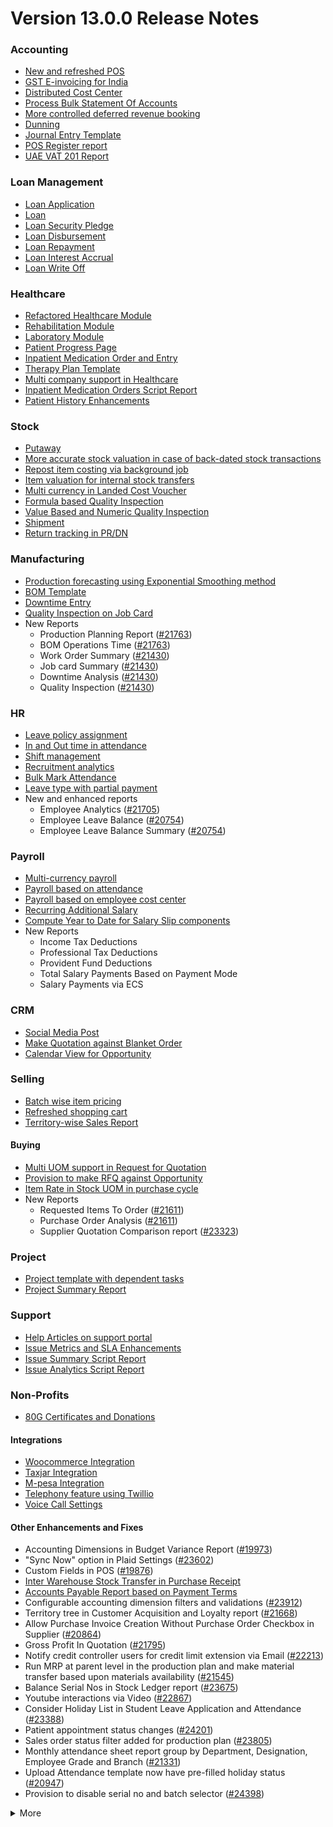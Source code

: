 # Version 13.0.0 Release Notes

### Accounting
- [New and refreshed POS](https://github.com/netmanthan/ShoperPrimeHO/pull/20789)
- [GST E-invoicing for India](https://docs.shopersolutions.com/docs/user/manual/en/regional/india/setup-e-invoicing)
- [Distributed Cost Center](https://docs.shopersolutions.com/docs/user/manual/en/accounts/distributed-cost-center)
- [Process Bulk Statement Of Accounts](https://docs.shopersolutions.com/docs/user/manual/en/accounts/process-statement-of-accounts)
- [More controlled deferred revenue booking](https://docs.shopersolutions.com/docs/user/manual/en/accounts/process-deferred-accounting)
- [Dunning](https://docs.shopersolutions.com/docs/user/manual/en/accounts/dunning)
- [Journal Entry Template](https://docs.shopersolutions.com/docs/user/manual/en/accounts/journal-entry-template)
- [POS Register report](https://github.com/netmanthan/ShoperPrimeHO/pull/23313)
- [UAE VAT 201 Report](https://github.com/netmanthan/ShoperPrimeHO/pull/23447)


### Loan Management
- [Loan Application](https://docs.shopersolutions.com/docs/user/manual/en/loan-management/loan-application)
- [Loan](https://docs.shopersolutions.com/docs/user/manual/en/loan-management/loan)
- [Loan Security Pledge](https://docs.shopersolutions.com/docs/user/manual/en/loan-management/loan-security-pledge)
- [Loan Disbursement](https://docs.shopersolutions.com/docs/user/manual/en/loan-management/loan-disbursement)
- [Loan Repayment](https://docs.shopersolutions.com/docs/user/manual/en/loan-management/loan-repayment)
- [Loan Interest Accrual](https://docs.shopersolutions.com/docs/user/manual/en/loan-management/loan-interest-accrual)
- [Loan Write Off](https://docs.shopersolutions.com/docs/user/manual/en/loan-management/loan-write-off)

### Healthcare
- [Refactored Healthcare Module](https://docs.shopersolutions.com/docs/user/manual/en/healthcare)
- [Rehabilitation Module](https://docs.shopersolutions.com/docs/user/manual/en/healthcare/exercise_type)
- [Laboratory Module](https://docs.shopersolutions.com/docs/user/manual/en/healthcare/setup_laboratory)
- [Patient Progress Page](https://github.com/netmanthan/ShoperPrimeHO/pull/22474)
- [Inpatient Medication Order and Entry](https://docs.shopersolutions.com/docs/user/manual/en/healthcare/inpatient_medication_entry)
- [Therapy Plan Template](https://docs.shopersolutions.com/docs/user/manual/en/healthcare/therapy_plan)
- [Multi company support in Healthcare](https://github.com/netmanthan/ShoperPrimeHO/pull/21290)
- [Inpatient Medication Orders Script Report](https://github.com/netmanthan/ShoperPrimeHO/pull/23984)
- [Patient History Enhancements](https://github.com/netmanthan/ShoperPrimeHO/pull/24033)


### Stock
- [Putaway](https://docs.shopersolutions.com/docs/user/manual/en/stock/putaway-rule)
- [More accurate stock valuation in case of back-dated stock transactions](https://github.com/netmanthan/ShoperPrimeHO/pull/24183)
- [Repost item costing via background job](https://github.com/netmanthan/ShoperPrimeHO/pull/24183)
- [Item valuation for internal stock transfers](https://github.com/netmanthan/ShoperPrimeHO/pull/24200)
- [Multi currency in Landed Cost Voucher](https://github.com/netmanthan/ShoperPrimeHO/pull/24127)
- [Formula based Quality Inspection](https://docs.shopersolutions.com/docs/user/manual/en/stock/quality-inspection)
- [Value Based and Numeric Quality Inspection](https://github.com/netmanthan/ShoperPrimeHO/pull/24181)
- [Shipment](https://github.com/netmanthan/ShoperPrimeHO/pull/22914)
- [Return tracking in PR/DN](https://github.com/netmanthan/ShoperPrimeHO/pull/22859)

### Manufacturing
- [Production forecasting using Exponential Smoothing method](https://docs.shopersolutions.com/docs/user/manual/en/manufacturing/reports/demand-driven-forecasting)
- [BOM Template](https://docs.shopersolutions.com/docs/user/manual/en/manufacturing/bill-of-materials#34-bom-template)
- [Downtime Entry](https://docs.shopersolutions.com/docs/user/manual/en/manufacturing/downtime-entry)
- [Quality Inspection on Job Card](https://github.com/netmanthan/ShoperPrimeHO/pull/23964)
- New Reports
  - Production Planning Report ([#21763](https://github.com/netmanthan/ShoperPrimeHO/pull/21763))
  - BOM Operations Time ([#21763](https://github.com/netmanthan/ShoperPrimeHO/pull/21763))
  - Work Order Summary ([#21430](https://github.com/netmanthan/ShoperPrimeHO/pull/21430))
  - Job card Summary ([#21430](https://github.com/netmanthan/ShoperPrimeHO/pull/21430))
  - Downtime Analysis ([#21430](https://github.com/netmanthan/ShoperPrimeHO/pull/21430))
  - Quality Inspection ([#21430](https://github.com/netmanthan/ShoperPrimeHO/pull/21430))

### HR
- [Leave policy assignment](https://github.com/netmanthan/ShoperPrimeHO/pull/23112)
- [In and Out time in attendance](https://github.com/netmanthan/ShoperPrimeHO/pull/21547)
- [Shift management](https://docs.shopersolutions.com/docs/user/manual/en/human-resources/shift-management)
- [Recruitment analytics](https://github.com/netmanthan/ShoperPrimeHO/pull/21732)
- [Bulk Mark Attendance](https://github.com/netmanthan/ShoperPrimeHO/pull/20062)
- [Leave type with partial payment](https://github.com/netmanthan/ShoperPrimeHO/pull/23173)
- New and enhanced reports
    - Employee Analytics ([#21705](https://github.com/netmanthan/ShoperPrimeHO/pull/21705))
    - Employee Leave Balance ([#20754](https://github.com/netmanthan/ShoperPrimeHO/pull/20754))
    - Employee Leave Balance Summary ([#20754](https://github.com/netmanthan/ShoperPrimeHO/pull/20754))

### Payroll
- [Multi-currency payroll](https://github.com/netmanthan/ShoperPrimeHO/pull/23519)
- [Payroll based on attendance](https://github.com/netmanthan/ShoperPrimeHO/pull/21258)
- [Payroll based on employee cost center](https://github.com/netmanthan/ShoperPrimeHO/pull/21609)
- [Recurring Additional Salary](https://github.com/netmanthan/ShoperPrimeHO/pull/20936)
- [Compute Year to Date for Salary Slip components](https://github.com/netmanthan/ShoperPrimeHO/pull/24362)
- New Reports
  - Income Tax Deductions
  - Professional Tax Deductions
  - Provident Fund Deductions
  - Total Salary Payments Based on Payment Mode
  - Salary Payments via ECS

### CRM
- [Social Media Post](https://docs.shopersolutions.com/docs/user/manual/en/CRM/social-media-post)
- [Make Quotation against Blanket Order](https://docs.shopersolutions.com/docs/user/manual/en/selling/blanket-order)
- [Calendar View for Opportunity](https://github.com/netmanthan/ShoperPrimeHO/pull/21280)

### Selling
- [Batch wise item pricing](https://github.com/netmanthan/ShoperPrimeHO/pull/24470)
- [Refreshed shopping cart](https://github.com/netmanthan/ShoperPrimeHO/pull/22617)
- [Territory-wise Sales Report](https://github.com/netmanthan/ShoperPrimeHO/pull/20428)

#### Buying
- [Multi UOM support in Request for Quotation](https://github.com/netmanthan/ShoperPrimeHO/pull/22249)
- [Provision to make RFQ against Opportunity](https://github.com/netmanthan/ShoperPrimeHO/pull/22765)
- [Item Rate in Stock UOM in purchase cycle](https://github.com/netmanthan/ShoperPrimeHO/pull/24315)
- New Reports
  - Requested Items To Order ([#21611](https://github.com/netmanthan/ShoperPrimeHO/pull/21611))
  - Purchase Order Analysis ([#21611](https://github.com/netmanthan/ShoperPrimeHO/pull/21611))
  - Supplier Quotation Comparison report ([#23323](https://github.com/netmanthan/ShoperPrimeHO/pull/23323))

### Project
- [Project template with dependent tasks](https://github.com/netmanthan/ShoperPrimeHO/pull/24092)
- [Project Summary Report](https://github.com/netmanthan/ShoperPrimeHO/pull/21587)

### Support
- [Help Articles on support portal](https://github.com/netmanthan/ShoperPrimeHO/pull/22194)
- [Issue Metrics and SLA Enhancements](https://github.com/netmanthan/ShoperPrimeHO/pull/21617)
- [Issue Summary Script Report](https://docs.shopersolutions.com/docs/user/manual/en/support/support_reports)
- [Issue Analytics Script Report](https://docs.shopersolutions.com/docs/user/manual/en/support/support_reports)

### Non-Profits
- [80G Certificates and Donations](https://docs.shopersolutions.com/docs/user/manual/en/non_profit/tax_exemption_80g_certificate)

#### Integrations
- [Woocommerce Integration](https://docs.shopersolutions.com/docs/user/manual/en/shoperprimeho_integration/woocommerce_integration)
- [Taxjar Integration](https://github.com/netmanthan/ShoperPrimeHO/pull/21047)
- [M-pesa Integration](https://docs.shopersolutions.com/docs/user/manual/en/shoperprimeho_integration/mpesa-integration)
- [Telephony feature using Twillio](https://github.com/netmanthan/ShoperPrimeHO/pull/24032)
- [Voice Call Settings](https://github.com/netmanthan/ShoperPrimeHO/pull/24126)


#### Other Enhancements and Fixes
- Accounting Dimensions in Budget Variance Report ([#19973](https://github.com/netmanthan/ShoperPrimeHO/pull/19973))
- "Sync Now" option in Plaid Settings ([#23602](https://github.com/netmanthan/ShoperPrimeHO/pull/23602))
- Custom Fields in POS ([#19876](https://github.com/netmanthan/ShoperPrimeHO/pull/19876))
- [Inter Warehouse Stock Transfer in Purchase Receipt](https://docs.shopersolutions.com/docs/user/manual/en/stock/articles/material-transfer-from-delivery-note)
- [Accounts Payable Report based on Payment Terms](https://docs.shopersolutions.com/docs/user/manual/en/accounts/accounting-reports)
- Configurable accounting dimension filters and validations ([#23912](https://github.com/netmanthan/ShoperPrimeHO/pull/23912))
- Territory tree in Customer Acquisition and Loyalty report ([#21668](https://github.com/netmanthan/ShoperPrimeHO/pull/21668))
- Allow Purchase Invoice Creation Without Purchase Order Checkbox in Supplier ([#20864](https://github.com/netmanthan/ShoperPrimeHO/pull/20864))
- Gross Profit In Quotation ([#21795](https://github.com/netmanthan/ShoperPrimeHO/pull/21795))
- Notify credit controller users for credit limit extension via Email ([#22213](https://github.com/netmanthan/ShoperPrimeHO/pull/22213))
- Run MRP at parent level in the production plan and make material transfer based upon materials availability ([#21545](https://github.com/netmanthan/ShoperPrimeHO/pull/21545))
- Balance Serial Nos in Stock Ledger report ([#23675](https://github.com/netmanthan/ShoperPrimeHO/pull/23675))
- Youtube interactions via Video  ([#22867](https://github.com/netmanthan/ShoperPrimeHO/pull/22867))
- Consider Holiday List in Student Leave Application and Attendance ([#23388](https://github.com/netmanthan/ShoperPrimeHO/pull/23388))
- Patient appointment status changes ([#24201](https://github.com/netmanthan/ShoperPrimeHO/pull/24201))
- Sales order status filter added for production plan ([#23805](https://github.com/netmanthan/ShoperPrimeHO/pull/23805))
- Monthly attendance sheet report group by Department, Designation, Employee Grade and Branch ([#21331](https://github.com/netmanthan/ShoperPrimeHO/pull/21331))
- Upload Attendance template now have pre-filled holiday status ([#20947](https://github.com/netmanthan/ShoperPrimeHO/pull/20947))
- Provision to disable serial no and batch selector ([#24398](https://github.com/netmanthan/ShoperPrimeHO/pull/24398))

<details>
<summary>More</summary>

- Fetch Items from BOM in Stock Entry([#19498](https://github.com/netmanthan/ShoperPrimeHO/pull/19498))
- Supplier Sourced Items in BOM ([#23557](https://github.com/netmanthan/ShoperPrimeHO/pull/23557))
- Close Production Plan ([#23728](https://github.com/netmanthan/ShoperPrimeHO/pull/23728))
- Button to create Stock Entry for Drug Shortage ([#24012](https://github.com/netmanthan/ShoperPrimeHO/pull/24012))
- Added column cost center in Accounts Receivable report ([#23835](https://github.com/netmanthan/ShoperPrimeHO/pull/23835))
- Added jinja templating in Contract Template ([#24046](https://github.com/netmanthan/ShoperPrimeHO/pull/24046))
- Make account number length configurable ([#23845](https://github.com/netmanthan/ShoperPrimeHO/pull/23845))
- Add company and correct filter in bank reconciliation statement ([#23614](https://github.com/netmanthan/ShoperPrimeHO/pull/23614))
- Added Condition field in Pricing Rule ([#23014](https://github.com/netmanthan/ShoperPrimeHO/pull/23014))
- Open lead status on next contact date ([#23445](https://github.com/netmanthan/ShoperPrimeHO/pull/23445))
- [Tax Category in POS Profile](https://docs.shopersolutions.com/docs/user/manual/en/accounts/pos-profile)
- Added phone field in product Inquiry ([#23170](https://github.com/netmanthan/ShoperPrimeHO/pull/23170))
- Allow Discharge despite Unbilled Healthcare Services ([#24281](https://github.com/netmanthan/ShoperPrimeHO/pull/24281))
- Do Not Bill Patient Encounters for Inpatients ([#24355](https://github.com/netmanthan/ShoperPrimeHO/pull/24355))
- Autofill Supplier pop-up when only 1 Supplier in RFQ ([#22512](https://github.com/netmanthan/ShoperPrimeHO/pull/22512))
- Accounting entries for service item in Purchase receipt ([#22223](https://github.com/netmanthan/ShoperPrimeHO/pull/22223))
- Added Project in Sales Analytics report ([#23309](https://github.com/netmanthan/ShoperPrimeHO/pull/23309))
- Added all companies option in employee tree to view employee across all companies ([#22573](https://github.com/netmanthan/ShoperPrimeHO/pull/22573))
- Email Group Option In Email Campaign ([#22731](https://github.com/netmanthan/ShoperPrimeHO/pull/22731))
- Stock Report Enhancements ([#21727](https://github.com/netmanthan/ShoperPrimeHO/pull/21727))
- Added range for age in stock ageing ([#22622](https://github.com/netmanthan/ShoperPrimeHO/pull/22622))
- Report Summary in Financial Statement([#20876](https://github.com/netmanthan/ShoperPrimeHO/pull/20876))
- Added sequence id in routing for the completion of operations sequentially ([#23641](https://github.com/netmanthan/ShoperPrimeHO/pull/23641))
- Nested Set filtering for Accounting Dimension
- Add/Remove Items from submitted Sales/Purchase Order
- Provision to edit Item Details from Marketplace
- Scan Barcode in Purchase Receipt
- Disable Rounded Totals Checkbox for Salary Slips in HR Settings

- Renamed Loan Management to Loan on Desk Page ([#21877](https://github.com/netmanthan/ShoperPrimeHO/pull/21877))
- Added Expense Approver field in Employee master ([#22244](https://github.com/netmanthan/ShoperPrimeHO/pull/22244))
- Bill all hours by default on Timesheet ([#22155](https://github.com/netmanthan/ShoperPrimeHO/pull/22155))
- Unable to cancel employee advance ([#22374](https://github.com/netmanthan/ShoperPrimeHO/pull/22374))
- Status error in purchase invoice ([#22351](https://github.com/netmanthan/ShoperPrimeHO/pull/22351))
- Item-wise sales and purchase register export ([#22184](https://github.com/netmanthan/ShoperPrimeHO/pull/22184))
- Billing address in for Purchase documents ([#22233](https://github.com/netmanthan/ShoperPrimeHO/pull/22233))
- Handle canceled entries in financial statements ([#22231](https://github.com/netmanthan/ShoperPrimeHO/pull/22231))
- Default period start date and period end date for financial statements ([#22011](https://github.com/netmanthan/ShoperPrimeHO/pull/22011))
- Update Packed Items via Update Items in Sales Order ([#22392](https://github.com/netmanthan/ShoperPrimeHO/pull/22392))
- Hide delete company transactions button if not system manager ([#21839](https://github.com/netmanthan/ShoperPrimeHO/pull/21839))
- Skipping total row for tree-view reports ([#22350](https://github.com/netmanthan/ShoperPrimeHO/pull/22350))
- Cancelled entries in tds payable monthly report ([#22131](https://github.com/netmanthan/ShoperPrimeHO/pull/22131))
- Inter-company Invoice currency for multicurrency transactions ([#21984](https://github.com/netmanthan/ShoperPrimeHO/pull/21984))
- Filter batches based on item and warehouse in Pick List (develop) ([#21780](https://github.com/netmanthan/ShoperPrimeHO/pull/21780))
- Set cost center in Expense Claim child based on parent (if missing) ([#22175](https://github.com/netmanthan/ShoperPrimeHO/pull/22175))
- Item wise backdated stock entry posting for immutable ledger ([#22366](https://github.com/netmanthan/ShoperPrimeHO/pull/22366))
- Shopping cart UI fixes ([#22137](https://github.com/netmanthan/ShoperPrimeHO/pull/22137))
- Filter Leave Type based on allocation for a particular employee ([#22050](https://github.com/netmanthan/ShoperPrimeHO/pull/22050))
- Party validation for inter-warehouse transaction ([#22186](https://github.com/netmanthan/ShoperPrimeHO/pull/22186))
- Manufacturing dashboard and work order summary chart ([#21946](https://github.com/netmanthan/ShoperPrimeHO/pull/21946))
- IP Admission and Discharge, Minor fixes ([#21817](https://github.com/netmanthan/ShoperPrimeHO/pull/21817))
- Validation of Purchase Order against Material Request missing ([#22192](https://github.com/netmanthan/ShoperPrimeHO/pull/22192))
- Staffing Plan validation ([#22379](https://github.com/netmanthan/ShoperPrimeHO/pull/22379))
- Do not allow backdated stock transactions in previous fiscal year ([#21967](https://github.com/netmanthan/ShoperPrimeHO/pull/21967))
- Employee Advance Return not working ([#21812](https://github.com/netmanthan/ShoperPrimeHO/pull/21812))
- Added card for reports on education desk ([#21853](https://github.com/netmanthan/ShoperPrimeHO/pull/21853))
- Refactored project summary report  ([#21943](https://github.com/netmanthan/ShoperPrimeHO/pull/21943))
- Revenue and Customer Count only in date range in Customer Acquitition Report ([#22210](https://github.com/netmanthan/ShoperPrimeHO/pull/22210))
- Alternative item not working for subcontract ([#22386](https://github.com/netmanthan/ShoperPrimeHO/pull/22386))
- Unable to create batched Item ([#22393](https://github.com/netmanthan/ShoperPrimeHO/pull/22393))
- Filters for the manufacturing reports ([#21960](https://github.com/netmanthan/ShoperPrimeHO/pull/21960))
- Raw material warehouse in Production Planning Report ([#21982](https://github.com/netmanthan/ShoperPrimeHO/pull/21982))
- Allowed LWP leave types to select in Leave Application even if there is no allocation against them ([#22197](https://github.com/netmanthan/ShoperPrimeHO/pull/22197))
- Report not working on parameter Grade ([#21951](https://github.com/netmanthan/ShoperPrimeHO/pull/21951))
- Allow to enter Relieving date if employee status is Left ([#22242](https://github.com/netmanthan/ShoperPrimeHO/pull/22242))
- Resetting lost reason in opportunity and quotation ([#22378](https://github.com/netmanthan/ShoperPrimeHO/pull/22378))
- Filtering issues in opening invoice creation tool ([#21969](https://github.com/netmanthan/ShoperPrimeHO/pull/21969))
- Set default reference Id for "On Previous Row Amount" and "On Previous Row Total" ([#22346](https://github.com/netmanthan/ShoperPrimeHO/pull/22346))
- UX date range field separated in from and to date fields. ([#21765](https://github.com/netmanthan/ShoperPrimeHO/pull/21765))
- Enable show_configure_button when shopping cart is enabled ([#22468](https://github.com/netmanthan/ShoperPrimeHO/pull/22468))
- Setup status indicators for Job Offer and Job Applicant (develop) ([#22445](https://github.com/netmanthan/ShoperPrimeHO/pull/22445))
- Item-wise sales history report ([#22783](https://github.com/netmanthan/ShoperPrimeHO/pull/22783))
- Setting filter for project in kanban board ([#22717](https://github.com/netmanthan/ShoperPrimeHO/pull/22717))
- Dashboard For Timesheet ([#22750](https://github.com/netmanthan/ShoperPrimeHO/pull/22750))
- Handle custom statuses for the pause SLA configuration ([#22349](https://github.com/netmanthan/ShoperPrimeHO/pull/22349))
- Quality Feedback and Template ([#22571](https://github.com/netmanthan/ShoperPrimeHO/pull/22571))
- Unable to change link from new lead to existing customer ([#22787](https://github.com/netmanthan/ShoperPrimeHO/pull/22787))
- Move Issue List actions under 'Actions' dropdown (ux) ([#22710](https://github.com/netmanthan/ShoperPrimeHO/pull/22710))
- Cost center should only show option of selected company ([#22598](https://github.com/netmanthan/ShoperPrimeHO/pull/22598))
- Serial No Rename does not affect  Stock Ledger Entry ([#22746](https://github.com/netmanthan/ShoperPrimeHO/pull/22746))
- Descriptions not copied while creating Fees from Fee Structure ([#22792](https://github.com/netmanthan/ShoperPrimeHO/pull/22792))
- Company filter for cost_center and expense_account in all sales and purchase transactions ([#22478](https://github.com/netmanthan/ShoperPrimeHO/pull/22478))
- Arrangements of filters for reports accounts payable & receivable  ([#22636](https://github.com/netmanthan/ShoperPrimeHO/pull/22636))
- Update the project after task deletion so that the % completed shows correct value ([#22591](https://github.com/netmanthan/ShoperPrimeHO/pull/22591))
- Block Invalid Serial No updates in Maintenance Schedule ([#22665](https://github.com/netmanthan/ShoperPrimeHO/pull/22665))
- Fetch item price in sales invoice based on it's validity ([#22563](https://github.com/netmanthan/ShoperPrimeHO/pull/22563))
- Add view ledger button for cancelled docs ([#22432](https://github.com/netmanthan/ShoperPrimeHO/pull/22432))
- Allow creating SLA documents even if SLA tracking is not enabled ([#22608](https://github.com/netmanthan/ShoperPrimeHO/pull/22608))
- Quotation list view blank if quotation_to field not set as a standard filter ([#22672](https://github.com/netmanthan/ShoperPrimeHO/pull/22672))
- Salary deductions report fixes ([#22397](https://github.com/netmanthan/ShoperPrimeHO/pull/22397))
22727))
- Incorrect delivered qty in Supplier-Wise Sales Analytics ([#22631](https://github.com/netmanthan/ShoperPrimeHO/pull/22631))
- Moved parent warehouse to top section also added a section break ([#22708](https://github.com/netmanthan/ShoperPrimeHO/pull/22708))
- Skip Progress and Completed by fields on Task Duplication ([#22565](https://github.com/netmanthan/ShoperPrimeHO/pull/22565))
- Incorrect stock after merging the items ([#22526](https://github.com/netmanthan/ShoperPrimeHO/pull/22526))
- Letter head not found in opening invoice creation tool ([#22488](https://github.com/netmanthan/ShoperPrimeHO/pull/22488))
- Cannot cancel asset and asset movement ([#22441](https://github.com/netmanthan/ShoperPrimeHO/pull/22441))
- Fetch project-related info in Timesheet ([#22423](https://github.com/netmanthan/ShoperPrimeHO/pull/22423))
- Currency symbol not showing as per company currency in stock balance report ([#22724](https://github.com/netmanthan/ShoperPrimeHO/pull/22724))
- Add default cost center in payment reconciliation JV ([#22614](https://github.com/netmanthan/ShoperPrimeHO/pull/22614))
- Stock Reconciliation Invalid Quantity for Batched Item ([#22726](https://github.com/netmanthan/ShoperPrimeHO/pull/22726))
- Project link not set in accounts other than profit and loss accounts ([#22051](https://github.com/netmanthan/ShoperPrimeHO/pull/22051))
- Buying price for non stock item in gross profit report ([#22616](https://github.com/netmanthan/ShoperPrimeHO/pull/22616))
- Multi currency payment reconciliation ([#22738](https://github.com/netmanthan/ShoperPrimeHO/pull/22738))
- Cannot cancel assets with repair pending ([#22440](https://github.com/netmanthan/ShoperPrimeHO/pull/22440))
- Reset homepage to home after unchecking products page ([#22736](https://github.com/netmanthan/ShoperPrimeHO/pull/22736))
- Generic Message in previous doc validation for buying and selling ([#22546](https://github.com/netmanthan/ShoperPrimeHO/pull/22546))
- Expense claim outstanding while making payment entry ([#22735](https://github.com/netmanthan/ShoperPrimeHO/pull/22735))
- Take parent cost center for child if no cost center at child in expense claim ([#22496](https://github.com/netmanthan/ShoperPrimeHO/pull/22496))
- Consider company fiscal year for getting balance ([#22577](https://github.com/netmanthan/ShoperPrimeHO/pull/22577))
- Pick List empty table and Serial-Batch items handling ([#22426](https://github.com/netmanthan/ShoperPrimeHO/pull/22426))
- Show total row in print format of financial statement ([#22693](https://github.com/netmanthan/ShoperPrimeHO/pull/22693))
- Set Root as Parent if no parent in new tree view node ([#22497](https://github.com/netmanthan/ShoperPrimeHO/pull/22497))
- Multiple pos issues ([#23725](https://github.com/netmanthan/ShoperPrimeHO/pull/23725))
- Calculate taxes if tax is based on item quantity and inclusive on item price ([#23001](https://github.com/netmanthan/ShoperPrimeHO/pull/23001))
- Contact us button not visible in the website for the non variant items ([#23217](https://github.com/netmanthan/ShoperPrimeHO/pull/23217))
- Not able to make Material Request from Sales Order ([#23669](https://github.com/netmanthan/ShoperPrimeHO/pull/23669))
- Capture advance payments in payment order ([#23256](https://github.com/netmanthan/ShoperPrimeHO/pull/23256))
- Program and Course Enrollment fixes ([#23333](https://github.com/netmanthan/ShoperPrimeHO/pull/23333))
- Cannot create asset if cwip disabled and account not set ([#23580](https://github.com/netmanthan/ShoperPrimeHO/pull/23580))
- Cannot merge pos invoices with inclusive tax ([#23541](https://github.com/netmanthan/ShoperPrimeHO/pull/23541))
- Do not allow Company as accounting dimension ([#23755](https://github.com/netmanthan/ShoperPrimeHO/pull/23755))
- Set value of wrong Bank Account field in Payment Entry ([#22302](https://github.com/netmanthan/ShoperPrimeHO/pull/22302))
- Reverse journal entry for multi-currency ([#23165](https://github.com/netmanthan/ShoperPrimeHO/pull/23165))
- Updated integrations desk page ([#23772](https://github.com/netmanthan/ShoperPrimeHO/pull/23772))
- Assessment Result child table not visible when accessed via Assessment Plan dashboard ([#22880](https://github.com/netmanthan/ShoperPrimeHO/pull/22880))
- Conversion factor fixes in Stock Entry ([#23407](https://github.com/netmanthan/ShoperPrimeHO/pull/23407))
- Total calculations for multi-currency RCM invoices ([#23072](https://github.com/netmanthan/ShoperPrimeHO/pull/23072))
- Show accounts in financial statements upto level 20 ([#23718](https://github.com/netmanthan/ShoperPrimeHO/pull/23718))
- Consolidated financial statement sums values into wrong parent ([#23288](https://github.com/netmanthan/ShoperPrimeHO/pull/23288))
- Set SLA variance in seconds for Duration fieldtype ([#23765](https://github.com/netmanthan/ShoperPrimeHO/pull/23765))
- Added missing reports on selling desk ([#23548](https://github.com/netmanthan/ShoperPrimeHO/pull/23548))
- Fixed heading in the mobile view ([#23145](https://github.com/netmanthan/ShoperPrimeHO/pull/23145))
- Misleading filters on Item tax Template Link field ([#22918](https://github.com/netmanthan/ShoperPrimeHO/pull/22918))
- Do not consider opening entries for TDS calculation ([#23597](https://github.com/netmanthan/ShoperPrimeHO/pull/23597))
- Attendance calendar map fix ([#23245](https://github.com/netmanthan/ShoperPrimeHO/pull/23245))
- Post cancellation accounting entry on posting date instead of current ([#23361](https://github.com/netmanthan/ShoperPrimeHO/pull/23361))
- Set Customer only if Contact is present ([#23704](https://github.com/netmanthan/ShoperPrimeHO/pull/23704))
- Add Delivery Note Count in Sales Invoice Dashboard ([#23161](https://github.com/netmanthan/ShoperPrimeHO/pull/23161))
- Breadcrumbs for Maintenance Visit and Schedule ([#23369](https://github.com/netmanthan/ShoperPrimeHO/pull/23369))
- Raise Error on over receipt/consumption for sub-contracted PR ([#23195](https://github.com/netmanthan/ShoperPrimeHO/pull/23195))
- Validate if company not set in the Payment Entry ([#23419](https://github.com/netmanthan/ShoperPrimeHO/pull/23419))
- Ignore company and bank account doctype while deleting company transactions ([#22953](https://github.com/netmanthan/ShoperPrimeHO/pull/22953))
- Sales funnel data is inconsistent ([#23110](https://github.com/netmanthan/ShoperPrimeHO/pull/23110))
- Credit Limit Email not working ([#23059](https://github.com/netmanthan/ShoperPrimeHO/pull/23059))
- Add Company in list fields to fetch for Expense Claim ([#23007](https://github.com/netmanthan/ShoperPrimeHO/pull/23007))
- Issue form cleaned up and renamed Minutes to First Response field ([#23066](https://github.com/netmanthan/ShoperPrimeHO/pull/23066))
- Quotation lost reason options fix ([#22814](https://github.com/netmanthan/ShoperPrimeHO/pull/22814))
- Tax amounts in HSN Wise Outward summary ([#23076](https://github.com/netmanthan/ShoperPrimeHO/pull/23076))
- Patient Appointment not able to save ([#23434](https://github.com/netmanthan/ShoperPrimeHO/pull/23434))
- Removed Working Hours field from Company ([#23009](https://github.com/netmanthan/ShoperPrimeHO/pull/23009))
- Added check-in time validation in the Inpatient Record - Transfer ([#22958](https://github.com/netmanthan/ShoperPrimeHO/pull/22958))
- Handle Blank from/to range in Numeric Item Attribute ([#23483](https://github.com/netmanthan/ShoperPrimeHO/pull/23483))
- Sequence Matcher error in Bank Reconciliation ([#23539](https://github.com/netmanthan/ShoperPrimeHO/pull/23539))
- Fixed Conversion Factor rate for the BOM Exploded Item ([#23151](https://github.com/netmanthan/ShoperPrimeHO/pull/23151))
- Payment Schedule not fetching ([#23476](https://github.com/netmanthan/ShoperPrimeHO/pull/23476))
- Validate if removed Item Attributes exist in variant items ([#22911](https://github.com/netmanthan/ShoperPrimeHO/pull/22911))
- Set default billing address for purchase documents ([#22950](https://github.com/netmanthan/ShoperPrimeHO/pull/22950))
- Added help link in navbar settings ([#22943](https://github.com/netmanthan/ShoperPrimeHO/pull/22943))
- Apply TDS on Purchase Invoice creation from Purchase Order and Purchase Receipt ([#23282](https://github.com/netmanthan/ShoperPrimeHO/pull/23282))
- Education Module fixes ([#23714](https://github.com/netmanthan/ShoperPrimeHO/pull/23714))
- Filter out cancelled entries in customer ledger summary ([#23205](https://github.com/netmanthan/ShoperPrimeHO/pull/23205))
- Fiscal Year and Tax Rates for Italy ([#23623](https://github.com/netmanthan/ShoperPrimeHO/pull/23623))
- Production Plan incorrect Work Order qty ([#23264](https://github.com/netmanthan/ShoperPrimeHO/pull/23264))
- Added new filters in the Batch-wise Balance History report ([#23676](https://github.com/netmanthan/ShoperPrimeHO/pull/23676))
- Update state code and union territory for Daman and Diu ([#22988](https://github.com/netmanthan/ShoperPrimeHO/pull/22988))
- Set Stock UOM in item while creating Material Request from Stock Entry ([#23436](https://github.com/netmanthan/ShoperPrimeHO/pull/23436))
- Sales Order to Purchase Order flow improvement ([#23357](https://github.com/netmanthan/ShoperPrimeHO/pull/23357))
- Student Admission and Student Applicant fixes ([#23515](https://github.com/netmanthan/ShoperPrimeHO/pull/23515))
- Loan disbursement amount validation ([#24000](https://github.com/netmanthan/ShoperPrimeHO/pull/24000))
- Making company address read-only in delivery note ([#23890](https://github.com/netmanthan/ShoperPrimeHO/pull/23890))
- BOM stock report color showing always red ([#23994](https://github.com/netmanthan/ShoperPrimeHO/pull/23994))
- Added filter for customer field in Issue ([#24051](https://github.com/netmanthan/ShoperPrimeHO/pull/24051))
- Added project link in timesheet form ([#23764](https://github.com/netmanthan/ShoperPrimeHO/pull/23764))
- Update integrations desk page ([#23767](https://github.com/netmanthan/ShoperPrimeHO/pull/23767))
- Place of supply change on address change ([#23941](https://github.com/netmanthan/ShoperPrimeHO/pull/23941))
- TDS calculation, skip invoices with "Apply Tax Withholding Amount" has disabled ([#23672](https://github.com/netmanthan/ShoperPrimeHO/pull/23672))
- Auto fetch serial nos with modified conversion factor ([#23854](https://github.com/netmanthan/ShoperPrimeHO/pull/23854))
- Default cost center in item master not set in stock entry ([#23877](https://github.com/netmanthan/ShoperPrimeHO/pull/23877))
- Incorrect de-link serial no and batch ([#23947](https://github.com/netmanthan/ShoperPrimeHO/pull/23947))
- Accounting for internal transfer invoices within same company ([#24021](https://github.com/netmanthan/ShoperPrimeHO/pull/24021))
- Multiple pricing rule with margin type as Percentage is not working ([#24205](https://github.com/netmanthan/ShoperPrimeHO/pull/24205))
- Added Purchase Order to Global Search ([#24055](https://github.com/netmanthan/ShoperPrimeHO/pull/24055))
- Cannot expand row in update items dialog ([#23839](https://github.com/netmanthan/ShoperPrimeHO/pull/23839))
- Maintain stock can't be changed it there is product bundle ([#23989](https://github.com/netmanthan/ShoperPrimeHO/pull/23989))
- SO to PO Mapping Issue ([#23820](https://github.com/netmanthan/ShoperPrimeHO/pull/23820))
- Asset with value zero doesn't show up in fixed asset register ([#24091](https://github.com/netmanthan/ShoperPrimeHO/pull/24091))
- Cannot save customer email & phone ([#23797](https://github.com/netmanthan/ShoperPrimeHO/pull/23797))
- Incorrect balance value in stock balance report ([#24048](https://github.com/netmanthan/ShoperPrimeHO/pull/24048))
- Payment Terms not fetched in Purchase Invoice from Purchase Receipt ([#23735](https://github.com/netmanthan/ShoperPrimeHO/pull/23735))
- Fix for LMS Sign Up link ([#23743](https://github.com/netmanthan/ShoperPrimeHO/pull/23743))
- Incorrect stock quantity if 'Allow Multiple Material Consumption… ([#24116](https://github.com/netmanthan/ShoperPrimeHO/pull/24116))
- Added wrong absent days calculation in salary slip ([#23897](https://github.com/netmanthan/ShoperPrimeHO/pull/23897))
- Purchase receipt to purchase invoice bill date mapping ([#23967](https://github.com/netmanthan/ShoperPrimeHO/pull/23967))
- Overriding po ([#24022](https://github.com/netmanthan/ShoperPrimeHO/pull/24022))
- Do not cancel reference document on Quality Inspection cancellation ([#24198](https://github.com/netmanthan/ShoperPrimeHO/pull/24198))
- Get formatted value in 'taxes' print template ([#24035](https://github.com/netmanthan/ShoperPrimeHO/pull/24035))
- Don't overrule Item Price via Pricing Rule Rate if 0 ([#23636](https://github.com/netmanthan/ShoperPrimeHO/pull/23636))
- Job card error handling for operations field ([#23991](https://github.com/netmanthan/ShoperPrimeHO/pull/23991))
- Validation for journal entry with 0 debit and credit values ([#23975](https://github.com/netmanthan/ShoperPrimeHO/pull/23975))
- Check if customer exists in product listing ([#24030](https://github.com/netmanthan/ShoperPrimeHO/pull/24030))
- Asset finance book posting date fix ([#23778](https://github.com/netmanthan/ShoperPrimeHO/pull/23778))
- Same source and target tables in Status Updater's update query ([#24110](https://github.com/netmanthan/ShoperPrimeHO/pull/24110))
- Asset finance book depreciation posting date fix ([#23833](https://github.com/netmanthan/ShoperPrimeHO/pull/23833))
- Ignore exception during leave ledger creation from patch ([#24005](https://github.com/netmanthan/ShoperPrimeHO/pull/24005))
- Added link of bank reconciliation and clearance in accounting desk page ([#23850](https://github.com/netmanthan/ShoperPrimeHO/pull/23850))
- Sales invoice add button from sales order dashboard ([#24077](https://github.com/netmanthan/ShoperPrimeHO/pull/24077))
- Incorrect calculation for consumed qty for subcontract item ([#23257](https://github.com/netmanthan/ShoperPrimeHO/pull/23257))
- Incorrect required_qty in Production Planning Report ([#24074](https://github.com/netmanthan/ShoperPrimeHO/pull/24074))
- Email digest user not found ([#23949](https://github.com/netmanthan/ShoperPrimeHO/pull/23949))
- Delete Receive at Warehouse entry on cancellation of Send to War… ([#24115](https://github.com/netmanthan/ShoperPrimeHO/pull/24115))
- Added TDS Payable account number and an error message ([#24065](https://github.com/netmanthan/ShoperPrimeHO/pull/24065))
- Override field_map for job card gantt ([#24155](https://github.com/netmanthan/ShoperPrimeHO/pull/24155))
- Old shopify order syncing date ([#23990](https://github.com/netmanthan/ShoperPrimeHO/pull/23990))
- Shipping chanrges not sync in shoperprimeho from shopify ([#24114](https://github.com/netmanthan/ShoperPrimeHO/pull/24114))
- GSTR B2C report ([#24039](https://github.com/netmanthan/ShoperPrimeHO/pull/24039))
- Ignore cancelled entries in stock balance report ([#23757](https://github.com/netmanthan/ShoperPrimeHO/pull/23757))
- Stock ageing report not working ([#23923](https://github.com/netmanthan/ShoperPrimeHO/pull/23923))
- Incorrect assign to in Maintenance Schedule  ([#23831](https://github.com/netmanthan/ShoperPrimeHO/pull/23831))
- Improve UX of DATEV report ([#23892](https://github.com/netmanthan/ShoperPrimeHO/pull/23892))
- Set SLA variance in seconds for Duration fieldtype ([#23765](https://github.com/netmanthan/ShoperPrimeHO/pull/23765))
- dDouble exception in payroll ([#24078](https://github.com/netmanthan/ShoperPrimeHO/pull/24078))
- Make asset dashboard charts public ([#23751](https://github.com/netmanthan/ShoperPrimeHO/pull/23751))
- Don't copy terms and discount from SO to PO ([#23903](https://github.com/netmanthan/ShoperPrimeHO/pull/23903))
- Ignore doctypes on company transaction delete ([#23864](https://github.com/netmanthan/ShoperPrimeHO/pull/23864))
- Error handling in Upload Attendance  ([#23907](https://github.com/netmanthan/ShoperPrimeHO/pull/23907))
- Tax template update on customer address change ([#24160](https://github.com/netmanthan/ShoperPrimeHO/pull/24160))
- Not able to save bom ([#23910](https://github.com/netmanthan/ShoperPrimeHO/pull/23910))
- Enable Allow Auto Repeat for standard doctypes having auto_repeat field ([#23776](https://github.com/netmanthan/ShoperPrimeHO/pull/23776))
- Place of Supply fix in Sales Invoices ([#23785](https://github.com/netmanthan/ShoperPrimeHO/pull/23785))
- Opening invoices in GSTR-1 report ([#24117](https://github.com/netmanthan/ShoperPrimeHO/pull/24117))
- Partial serial no return issue ([#24208](https://github.com/netmanthan/ShoperPrimeHO/pull/24208))
- Import taxjar globally in the taxjar_integration module ([#24027](https://github.com/netmanthan/ShoperPrimeHO/pull/24027))
- Payroll attendance error ([#23887](https://github.com/netmanthan/ShoperPrimeHO/pull/23887))
- Loan application link on creating loan ([#23937](https://github.com/netmanthan/ShoperPrimeHO/pull/23937))
- POS item search includes non stock items ([#23914](https://github.com/netmanthan/ShoperPrimeHO/pull/23914))
- Paid amount in Sales Invoice POS return resets to 0 ([#24057](https://github.com/netmanthan/ShoperPrimeHO/pull/24057))
- Fiscal year can be shorter than 12 months ([#23838](https://github.com/netmanthan/ShoperPrimeHO/pull/23838))
- Loan repayment type option remove ([#23582](https://github.com/netmanthan/ShoperPrimeHO/pull/23582))
- Item wise tax calculation ([#23744](https://github.com/netmanthan/ShoperPrimeHO/pull/23744))
- Enabling track changes for stock settings ([#23982](https://github.com/netmanthan/ShoperPrimeHO/pull/23982))
- Added link of bank reconciliation and clearance in accounting desk page ([#23809](https://github.com/netmanthan/ShoperPrimeHO/pull/23809))
- Location data on Asset to use command(make_demo) ([#23825](https://github.com/netmanthan/ShoperPrimeHO/pull/23825))
- Handle Account and Item None not found in Opening Invoice Creation Tool ([#23559](https://github.com/netmanthan/ShoperPrimeHO/pull/23559))
- Multiple subcontracting issues ([#23662](https://github.com/netmanthan/ShoperPrimeHO/pull/23662))
- Sequence id override with workstation column ([#23810](https://github.com/netmanthan/ShoperPrimeHO/pull/23810))
- Leave policy dashboard fix and roles ([#24170](https://github.com/netmanthan/ShoperPrimeHO/pull/24170))
- Scan barcode does not update barcode item field in sales order ([#24090](https://github.com/netmanthan/ShoperPrimeHO/pull/24090))
- Item price duplicate checking ([#23408](https://github.com/netmanthan/ShoperPrimeHO/pull/23408))
- Tax template update on supplier change for India ([#24060](https://github.com/netmanthan/ShoperPrimeHO/pull/24060))
- Consumed qty logic for subcontracted raw materials ([#23314](https://github.com/netmanthan/ShoperPrimeHO/pull/23314))
- Finance book not getting added in journal Entry of asset value adjustment ([#24100](https://github.com/netmanthan/ShoperPrimeHO/pull/24100))
- Set proper state code in ewaybill JSON when GST category is SEZ ([#23953](https://github.com/netmanthan/ShoperPrimeHO/pull/23953))
- Copying po no when mapping doc ([#23729](https://github.com/netmanthan/ShoperPrimeHO/pull/23729))
- Duplicate items validation for POS Invoice when allow multiple items is disabled ([#23896](https://github.com/netmanthan/ShoperPrimeHO/pull/23896))
- Do not allow Company as accounting dimension ([#23749](https://github.com/netmanthan/ShoperPrimeHO/pull/23749))
- Validation for duplicate Tax Category ([#23978](https://github.com/netmanthan/ShoperPrimeHO/pull/23978))
- Therapy plan and session fixes ([#23817](https://github.com/netmanthan/ShoperPrimeHO/pull/23817))
- Pricing rule with transaction not working for additional product ([#24053](https://github.com/netmanthan/ShoperPrimeHO/pull/24053))
- Inpatient Medication Order and Entry fixes ([#23799](https://github.com/netmanthan/ShoperPrimeHO/pull/23799))
- Avoid using SQL query to get fiscal year dates ([#24050](https://github.com/netmanthan/ShoperPrimeHO/pull/24050))
- Auto Statewise gst tax template ([#23832](https://github.com/netmanthan/ShoperPrimeHO/pull/23832))
- On save sequence id column override with workstation ([#23812](https://github.com/netmanthan/ShoperPrimeHO/pull/23812))
- Multiple pricing rules are not working on selling side ([#22711](https://github.com/netmanthan/ShoperPrimeHO/pull/22711))
- Salary slip popup error ([#24192](https://github.com/netmanthan/ShoperPrimeHO/pull/24192))
- Multiple pricing rule with margin type as Percentage is not working ([#24204](https://github.com/netmanthan/ShoperPrimeHO/pull/24204))
- Allow statistical component in salary structure. ([#24424](https://github.com/netmanthan/ShoperPrimeHO/pull/24424))
- Set current asset value before calculating difference amount ([#24119](https://github.com/netmanthan/ShoperPrimeHO/pull/24119))
- To use Stock UoM in BOM Stock Report ([#24339](https://github.com/netmanthan/ShoperPrimeHO/pull/24339))
- Accounting entries of asset when submitting purchase receipt ([#24191](https://github.com/netmanthan/ShoperPrimeHO/pull/24191))
- Batch/Serial Selector for Scanned Batched Item ([#24338](https://github.com/netmanthan/ShoperPrimeHO/pull/24338))
- Link timesheets with corresponding projects ([#24346](https://github.com/netmanthan/ShoperPrimeHO/pull/24346))
- Material request wrong status issue ([#24019](https://github.com/netmanthan/ShoperPrimeHO/pull/24019))
- UX issues in e-invoicing ([#24358](https://github.com/netmanthan/ShoperPrimeHO/pull/24358))
- Company Wise Valuation Rate for RM in BOM ([#24324](https://github.com/netmanthan/ShoperPrimeHO/pull/24324))
- Stock ageing should not take cancelled stock entries. ([#24437](https://github.com/netmanthan/ShoperPrimeHO/pull/24437))
- Partial loan security unpledging ([#24252](https://github.com/netmanthan/ShoperPrimeHO/pull/24252))
- Asset depreciation ledger ([#24226](https://github.com/netmanthan/ShoperPrimeHO/pull/24226))
- Back Update from QC based on Batch No ([#24329](https://github.com/netmanthan/ShoperPrimeHO/pull/24329))
- Fix for not having fiscal year while creating new company ([#24130](https://github.com/netmanthan/ShoperPrimeHO/pull/24130))
- E-invoice print format not showing other charges ([#24474](https://github.com/netmanthan/ShoperPrimeHO/pull/24474))
- Tax template update on customer address change ([#24146](https://github.com/netmanthan/ShoperPrimeHO/pull/24146))
- Do not manufacture same serial no multiple times ([#24164](https://github.com/netmanthan/ShoperPrimeHO/pull/24164))
- Ignore group cost center validation for period closing voucher ([#24375](https://github.com/netmanthan/ShoperPrimeHO/pull/24375))
- Partial serial no return issue ([#24207](https://github.com/netmanthan/ShoperPrimeHO/pull/24207))
- GSTR-1 double entry issue ([#24376](https://github.com/netmanthan/ShoperPrimeHO/pull/24376))
- Not able to create dunning from sales invoice ([#24349](https://github.com/netmanthan/ShoperPrimeHO/pull/24349))
- Set company in leave allocation and leave ledger entry ([#24296](https://github.com/netmanthan/ShoperPrimeHO/pull/24296))
- Allow leave policy assignment to be canceled. ([#24265](https://github.com/netmanthan/ShoperPrimeHO/pull/24265))
- Removed all day event from shift assignment calendar ([#24397](https://github.com/netmanthan/ShoperPrimeHO/pull/24397))
- Tax calculation on salary slip for the first month ([#24272](https://github.com/netmanthan/ShoperPrimeHO/pull/24272))
- Validate tax template for tax category ([#24402](https://github.com/netmanthan/ShoperPrimeHO/pull/24402))
- Numeric/Non-numeric QI UX ([#24517](https://github.com/netmanthan/ShoperPrimeHO/pull/24517))
- Finished good produced qty validation ([#24220](https://github.com/netmanthan/ShoperPrimeHO/pull/24220))
- Incorrect serial no in the subcontracted purchase receipt ([#24354](https://github.com/netmanthan/ShoperPrimeHO/pull/24354))
- Don't validate warehouse values between Material Request and Stock Entry ([#24294](https://github.com/netmanthan/ShoperPrimeHO/pull/24294))
- Don't cancel job card if manufacturing entry has made ([#24063](https://github.com/netmanthan/ShoperPrimeHO/pull/24063))
- Subscription prepaid date validation ([#24356](https://github.com/netmanthan/ShoperPrimeHO/pull/24356))
- Payment Period based on invoice date report fix/refactor ([#24378](https://github.com/netmanthan/ShoperPrimeHO/pull/24378))
- Drop ship partial order fixed ([#24072](https://github.com/netmanthan/ShoperPrimeHO/pull/24072))
- Payment entry multi-currency issue ([#24332](https://github.com/netmanthan/ShoperPrimeHO/pull/24332))
- Multiple pricing rule issue ([#24515](https://github.com/netmanthan/ShoperPrimeHO/pull/24515))
- Last purchase rate not updating when voucher cancelled if only one voucher is present ([#24322](https://github.com/netmanthan/ShoperPrimeHO/pull/24322))
- Do not cancel reference document on Quality Inspection cancellation ([#24197](https://github.com/netmanthan/ShoperPrimeHO/pull/24197))
- Refactored fetching & validating address from shoperprimeho rather than gst portal ([#24297](https://github.com/netmanthan/ShoperPrimeHO/pull/24297))
- Opportunity Status fix ([#22944](https://github.com/netmanthan/ShoperPrimeHO/pull/22944))
- Fixed stock and account balance syncing ([#24644](https://github.com/netmanthan/ShoperPrimeHO/pull/24644))
- Fixed incorrect stock ledger qty in the stock ledger report and bin ([#24649](https://github.com/netmanthan/ShoperPrimeHO/pull/24649))
- Fixed Consolidated Financial Statement report ([#24580](https://github.com/netmanthan/ShoperPrimeHO/pull/24580))
- Repost incompleted backdated transactions ([#24991](https://github.com/netmanthan/ShoperPrimeHO/pull/24991))
- Unequal debit and credit issue on RCM Invoice ([#24838](https://github.com/netmanthan/ShoperPrimeHO/pull/24838))
- Period list for exponential smoothing forecasting report ([#24983](https://github.com/netmanthan/ShoperPrimeHO/pull/24983))
- POS Opening Entry with empty balance detail rows ([#24891](https://github.com/netmanthan/ShoperPrimeHO/pull/24891))
- Use account_name only in consolidated report ([#24840](https://github.com/netmanthan/ShoperPrimeHO/pull/24840))
- Validation of job card in stock entry ([#24882](https://github.com/netmanthan/ShoperPrimeHO/pull/24882))
- Incorrect Nil Exempt and Non GST amount in GSTR3B report ([#24918](https://github.com/netmanthan/ShoperPrimeHO/pull/24918))
- TDS check getting checked after reload ([#24973](https://github.com/netmanthan/ShoperPrimeHO/pull/24973))
- Membership and Donation API fixes ([#24900](https://github.com/netmanthan/ShoperPrimeHO/pull/24900))
- Allow zero valuation in stock reconciliation ([#24985](https://github.com/netmanthan/ShoperPrimeHO/pull/24985))
- Simplified logic for additional salary ([#24907](https://github.com/netmanthan/ShoperPrimeHO/pull/24907))
- Allow to select item code in batch naming ([#24825](https://github.com/netmanthan/ShoperPrimeHO/pull/24825))
- Membership renewal validation (#24963) ([#24964](https://github.com/netmanthan/ShoperPrimeHO/pull/24964))
</details>

